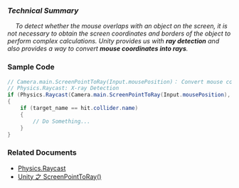 ### *Technical Summary*  
&emsp;
*To detect whether the mouse overlaps with an object on the screen, it is not necessary to obtain the screen coordinates and borders of the object to perform complex calculations. Unity provides us with **ray detection** and also provides a way to convert **mouse coordinates into rays**.*  

### Sample Code  
```cs
// Camera.main.ScreenPointToRay(Input.mousePosition)： Convert mouse coordinates to rays
// Physics.Raycast: X-ray Detection
if (Physics.Raycast(Camera.main.ScreenPointToRay(Input.mousePosition), out hit))
{
    if (target_name == hit.collider.name)
    {
        // Do Something...
    }
}
```  

### Related Documents  
- [Physics.Raycast](https://docs.unity3d.com/cn/current/ScriptReference/Physics.Raycast.html)  
- [Unity 之 ScreenPointToRay()](https://blog.csdn.net/weixin_74850661/article/details/132404059)